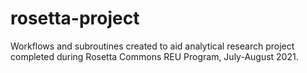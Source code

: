 # rosetta-project
Workflows and subroutines created to aid analytical research project 
completed during Rosetta Commons REU Program, July-August 2021.
